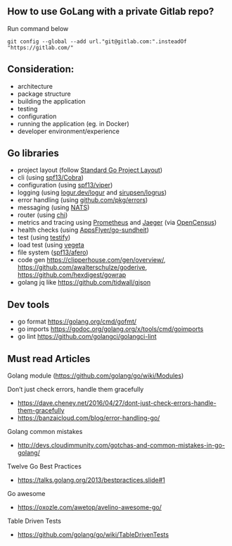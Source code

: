 
## How to use GoLang with a private Gitlab repo? ##
Run command below
~~~~
git config --global --add url."git@gitlab.com:".insteadOf "https://gitlab.com/"
~~~~

 
## Consideration: ##
 
 - architecture
 - package structure
 - building the application
 - testing
 - configuration
 - running the application (eg. in Docker)
 - developer environment/experience
 
 ## Go libraries
 - project layout (follow [Standard Go Project Layout](https://github.com/golang-standards/project-layout))
 - cli (using [spf13/Cobra](https://github.com/spf13/cobra))
 - configuration (using [spf13/viper](https://github.com/spf13/viper))
 - logging (using [logur.dev/logur](https://logur.dev/logur) and [sirupsen/logrus](https://github.com/sirupsen/logrus))
 - error handling (using [github.com/pkg/errors](github.com/pkg/errors))
 - messaging (using [NATS](https://github.com/nats-io))
 - router (using [chi](https://github.com/go-chi/chi))
 - metrics and tracing using [Prometheus](https://prometheus.io/) and [Jaeger](https://www.jaegertracing.io/) (via [OpenCensus](https://opencensus.io/))
 - health checks (using [AppsFlyer/go-sundheit](https://github.com/AppsFlyer/go-sundheit))
 - test (using [testify](https://github.com/stretchr/testify))
 - load test (using [vegeta](https://github.com/tsenart/vegeta)
 - file system ([spf13/afero](https://github.com/spf13/afero)) 
 - code gen  https://clipperhouse.com/gen/overview/, https://github.com/awalterschulze/goderive, https://github.com/hexdigest/gowrap
 - golang jq like https://github.com/tidwall/gjson

## Dev tools ##
- go format  https://golang.org/cmd/gofmt/
- go imports https://godoc.org/golang.org/x/tools/cmd/goimports
- go lint https://github.com/golangci/golangci-lint

## Must read Articles ##
Golang module (https://github.com/golang/go/wiki/Modules)

Don’t just check errors, handle them gracefully 
 - https://dave.cheney.net/2016/04/27/dont-just-check-errors-handle-them-gracefully
 - https://banzaicloud.com/blog/error-handling-go/
 
Golang common mistakes
  - http://devs.cloudimmunity.com/gotchas-and-common-mistakes-in-go-golang/
  
Twelve Go Best Practices
  - https://talks.golang.org/2013/bestpractices.slide#1

Go awesome
 - https://oxozle.com/awetop/avelino-awesome-go/
 
 Table Driven Tests
- https://github.com/golang/go/wiki/TableDrivenTests